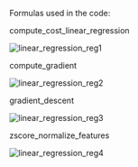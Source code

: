 Formulas used in the code:


compute_cost_linear_regression

![linear_regression_reg1](https://github.com/user-attachments/assets/cb0f0b3a-fd6e-4d13-b61c-636c9b92fdc0)


compute_gradient

![linear_regression_reg2](https://github.com/user-attachments/assets/06bfac0d-8086-40f2-b123-a5664bcef0aa)


gradient_descent

![linear_regression_reg3](https://github.com/user-attachments/assets/d1c2cf4d-85f5-4ab0-a33d-efbb9114c4ed)



zscore_normalize_features

![linear_regression_reg4](https://github.com/user-attachments/assets/27b04106-c7a2-452a-91cc-9fca4a5f9c1b)
